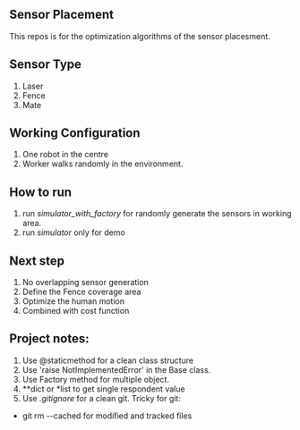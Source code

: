 ## Sensor Placement

This repos is for the optimization algorithms of the sensor placesment.

## Sensor Type
1. Laser
2. Fence
3. Mate

## Working Configuration
1. One robot in the centre
2. Worker walks randomly in the environment.

## How to run
1. run *simulator_with_factory* for randomly generate the sensors in working area.
2. run *simulator* only for demo

## Next step
1. No overlapping sensor generation 
2. Define the Fence coverage area
3. Optimize the human motion
4. Combined with cost function

## Project notes:
1. Use @staticmethod for a clean class structure
2. Use 'raise NotImplementedError' in the Base class.
3. Use Factory method for multiple object.
4. **dict or *list to get single respondent value
5. Use *.gitignore* for a clean git. Tricky for git:
- git rm --cached for modified and tracked files